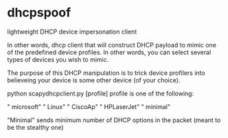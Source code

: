 # dhcpspoof
lightweight DHCP device impersonation client

In other words, dhcp client that will construct DHCP payload to mimic one of the predefined device profiles. 
In other words, you can select several types of devices you wish to mimic. 

The purpose of this DHCP manipulation is to trick device profilers into believeing your device is some other device (of your choice).

python scapydhcpclient.py [profile]
profile is one of the following:

" microsoft"
" Linux"
" CiscoAp" 
" HPLaserJet"
" minimal"

"Minimal" sends minimum number of DHCP options in the packet (meant to be the stealthy one)
